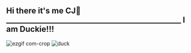   ## Hi there it's me CJ👋   _______________________________________________   I am Duckie!!!

![ezgif com-crop](https://github.com/user-attachments/assets/4d6f2170-b8c3-400e-9303-51f962906f8f)   ![duck](https://github.com/user-attachments/assets/178e129f-d293-49ba-a5cc-694413dc25e2)

